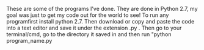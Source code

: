 These are some of the programs I've done. They are done in Python 2.7, my goal was just to get my code out for the world to see!
To run any programfirst install python 2.7. Then download or copy and paste the code into a text editor and save it under the extension .py . Then go to your terminal/cmd, go to the directory it saved in and then run "python program_name.py
